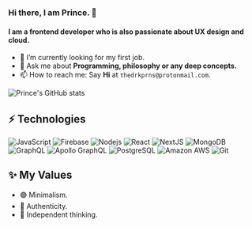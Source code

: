 ### Hi there, I am Prince. 👋

#### I am a frontend developer who is also passionate about UX design and cloud.

- 🔭 I’m currently looking for my first job.
- 💬 Ask me about **Programming, philosophy or any deep concepts.**
- 📫 How to reach me: Say **Hi** at `thedrkprns@protonmail.com`.


![Prince's GitHub stats](https://github-readme-stats.vercel.app/api?username=drkPrince&hide=contribs,prs)

## ⚡ Technologies

![JavaScript](https://img.shields.io/badge/-JavaScript-black?style=flat-square&logo=javascript)
![Firebase](https://img.shields.io/badge/-Firebase-black?style=flat-square&logo=firebase)
![Nodejs](https://img.shields.io/badge/-Nodejs-black?style=flat-square&logo=Node.js)
![React](https://img.shields.io/badge/-React-black?style=flat-square&logo=react)
![NextJS](https://img.shields.io/badge/-Next.js-black?style=flat-square&logo=Next.js)
![MongoDB](https://img.shields.io/badge/-MongoDB-black?style=flat-square&logo=mongodb)
![GraphQL](https://img.shields.io/badge/-GraphQL-black?style=flat-square&logo=graphql)
![Apollo GraphQL](https://img.shields.io/badge/-Apollo%20GraphQL-black?style=flat-square&logo=apollo-graphql)
![PostgreSQL](https://img.shields.io/badge/-PostgreSQL-black?style=flat-square&logo=postgresql)
![Amazon AWS](https://img.shields.io/badge/Amazon%20AWS-black?style=flat-square&logo=amazon-aws)
![Git](https://img.shields.io/badge/-Git-black?style=flat-square&logo=git)

## ✨ My Values

- 🟣 Minimalism.
- 💚 Authenticity.
- 🧠 Independent thinking.

